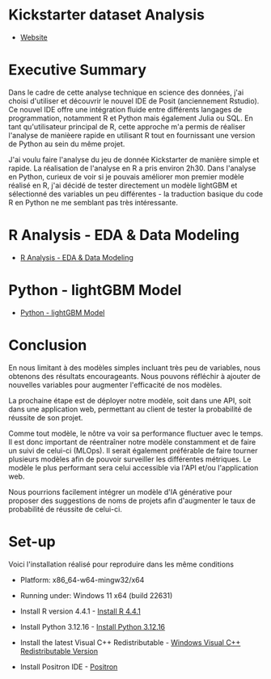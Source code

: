 # Kickstarter dataset Analysis

- [Website]()

# Executive Summary

Dans le cadre de cette analyse technique en science des données, j'ai choisi d'utiliser et découvrir le nouvel IDE de Posit (anciennement Rstudio). Ce nouvel IDE offre une intégration fluide entre différents langages de programmation, notamment R et Python mais également Julia ou SQL. En tant qu'utilisateur principal de R, cette approche m'a permis de réaliser l'analyse de manièere rapide en utilisant R tout en fournissant une version de Python au sein du même projet.

J'ai voulu faire l'analyse du jeu de donnée Kickstarter de manière simple et rapide. La réalisation de l'analyse en R a pris environ 2h30. Dans l'analyse en Python, curieux de voir si je pouvais améliorer mon premier modèle réalisé en R, j'ai décidé de tester directement un modèle lightGBM et sélectionné des variables un peu différentes - la traduction basique du code R en Python ne me semblant pas très intéressante.

# R Analysis - EDA & Data Modeling 

- [R Analysis - EDA & Data Modeling](R_Analysis.html)

# Python - lightGBM Model

- [Python - lightGBM Model](Python_model.html)

# Conclusion

En nous limitant à des modèles simples incluant très peu de variables, nous obtenons des résultats encourageants. Nous pouvons réfléchir à ajouter de nouvelles variables pour augmenter l'efficacité de nos modèles.

La prochaine étape est de déployer notre modèle, soit dans une API, soit dans une application web, permettant au client de tester la probabilité de réussite de son projet.

Comme tout modèle, le nôtre va voir sa performance fluctuer avec le temps. Il est donc important de réentraîner notre modèle constamment et de faire un suivi de celui-ci (MLOps). Il serait également préférable de faire tourner plusieurs modèles afin de pouvoir surveiller les différentes métriques. Le modèle le plus performant sera celui accessible via l'API et/ou l'application web.

Nous pourrions facilement intégrer un modèle d'IA générative pour proposer des suggestions de noms de projets afin d'augmenter le taux de probabilité de réussite de celui-ci.

# Set-up

Voici l'installation réalisé pour reproduire dans les même conditions

- Platform: x86_64-w64-mingw32/x64
- Running under: Windows 11 x64 (build 22631)

- Install R version 4.4.1 - [Install R 4.4.1](https://cran.r-project.org/bin/windows/base/)
- Install Python 3.12.16 - [Install Python 3.12.16](https://www.python.org/downloads/release/python-3120/)
- Install the latest Visual C++ Redistributable - [Windows Visual C++ Redistributable Version](https://learn.microsoft.com/en-us/cpp/windows/latest-supported-vc-redist?view=msvc-170#latest-microsoft-visual-c-redistributable-version)
- Install Positron IDE - [Positron](https://github.com/posit-dev/positron/releases)